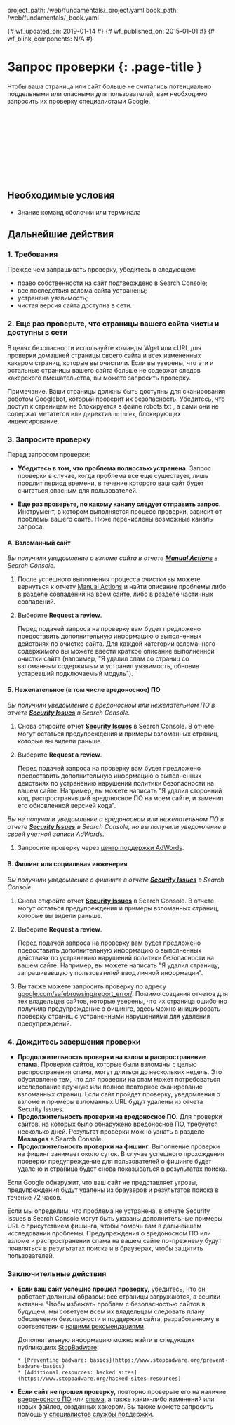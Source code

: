 project_path: /web/fundamentals/_project.yaml
book_path: /web/fundamentals/_book.yaml

{# wf_updated_on: 2019-01-14 #}
{# wf_published_on: 2015-01-01 #}
{# wf_blink_components: N/A #}

# Запрос проверки {: .page-title }

Чтобы ваша страница или сайт больше не считались потенциально
поддельными или опасными для пользователей, вам необходимо запросить их проверку специалистами Google.

<div class="video-wrapper">
  <iframe class="devsite-embedded-youtube-video" data-video-id="lc3UjnDcMxo"
          data-autohide="1" data-showinfo="0" frameborder="0" allowfullscreen>
  </iframe>
</div>

## Необходимые условия

*   Знание команд оболочки или терминала

## Дальнейшие действия

### 1. Требования

Прежде чем запрашивать проверку, убедитесь в следующем:

* право собственности на сайт подтверждено в Search Console;
* все последствия взлома сайта устранены;
* устранена уязвимость;
* чистая версия сайта доступна в сети.

### 2. Еще раз проверьте, что страницы вашего сайта чисты и доступны в сети

В целях безопасности используйте команды Wget или cURL для проверки
домашней страницы своего сайта и всех измененных хакером страниц, которые вы очистили. Если вы
уверены, что эти и остальные страницы вашего сайта больше
не содержат следов хакерского вмешательства, вы можете запросить проверку.

Примечание. Ваши страницы должны быть доступны для сканирования роботом Googlebot,
который проверит их безопасность. Убедитесь, что доступ к страницам не блокируется в файле robots.txt
, а сами они не содержат метатегов или директив `noindex`, блокирующих индексирование.

### 3. Запросите проверку

Перед запросом проверки:

* **Убедитесь в том, что проблема полностью устранена**.
Запрос проверки в случае, когда проблема все еще существует, лишь продлит период времени,
в течение которого ваш сайт будет считаться опасным для пользователей.

* **Еще раз проверьте, по какому каналу следует отправить запрос**. Инструмент, в котором выполняется процесс проверки,
зависит от проблемы вашего сайта.
Ниже перечислены возможные каналы запроса.


#### A. Взломанный сайт

*Вы получили уведомление о взломе сайта в отчете
[**Manual Actions**](https://search.google.com/search-console/manual-actions)
в Search Console.*

1. После успешного выполнения процесса очистки
вы можете вернуться к отчету [Manual Actions](https://search.google.com/search-console/manual-actions)
 и найти описание проблемы либо в разделе совпадений на всем сайте, либо в разделе частичных совпадений.
2. Выберите **Request a review**.

    Перед подачей запроса на проверку вам будет предложено предоставить дополнительную информацию
о выполненных действиях по очистке сайта. Для каждой категории взломанного содержимого вы можете ввести краткое
описание выполненной очистки сайта (например, "Я удалил спам со страниц со взломанным
содержимым и устранил уязвимость, обновив устаревший подключаемый модуль").



#### Б. Нежелательное (в том числе вредоносное) ПО

*Вы получили уведомление о вредоносном или нежелательном ПО в отчете
[**Security Issues**](https://www.google.com/webmasters/tools/security-issues)
в Search Console.*

1. Снова откройте отчет
[**Security Issues**](https://www.google.com/webmasters/tools/security-issues)
в Search Console. В отчете могут остаться предупреждения и примеры взломанных страниц,
которые вы видели раньше.
2. Выберите **Request a review**.

    Перед подачей запроса на проверку вам будет предложено предоставить дополнительную информацию
о выполненных действиях по устранению нарушений политики безопасности на вашем сайте. Например, вы можете написать
"Я удалил сторонний код, распространявший вредоносное ПО на моем сайте,
и заменил его обновленной версией кода".


*Вы не получали уведомление о вредоносном или нежелательном ПО в отчете
[**Security Issues**](https://www.google.com/webmasters/tools/security-issues)
в Search Console, но вы получили уведомление в своей учетной записи AdWords.*

1. Запросите проверку через
[центр поддержки AdWords](https://support.google.com/adwords/contact/site_policy).


#### В. Фишинг или социальная инженерия

*Вы получили уведомление о фишинге в отчете
[**Security Issues**](https://www.google.com/webmasters/tools/security-issues)
в Search Console.*

1. Снова откройте отчет
[**Security Issues**](https://www.google.com/webmasters/tools/security-issues)
в Search Console. В отчете могут остаться предупреждения и примеры взломанных страниц,
которые вы видели раньше.
2. Выберите **Request a review**.

    Перед подачей запроса на проверку вам будет предложено предоставить дополнительную информацию
о выполненных действиях по устранению нарушений политики безопасности на вашем сайте. Например, вы можете написать
"Я удалил страницу, запрашивавшую у пользователей ввод личной информации".

3. Вы также можете запросить проверку по адресу
[google.com/safebrowsing/report_error/](https://www.google.com/safebrowsing/report_error/).
  Помимо создания отчетов для тех владельцев сайтов, которые уверены,
что их страница ошибочно получила предупреждение о фишинге, здесь можно инициировать
проверку страниц с устраненными нарушениями для удаления предупреждений.

### 4. Дождитесь завершения проверки

* **Продолжительность проверки на взлом и распространение спама.** Проверки сайтов, которые были взломаны с целью распространения спама,
могут длиться до нескольких недель. Это обусловлено тем, что для проверки на спам
может потребоваться исследование вручную или полное повторное сканирование
взломанных страниц. Если сайт пройдет проверку, уведомления о взломе
и примеры взломанных URL будут удалены из отчета Security Issues.
* **Продолжительность проверки на вредоносное ПО.** Для проверки сайтов,
на которых было обнаружено вредоносное ПО, требуется несколько дней. Результат проверки можно узнать
в разделе **Messages** в Search Console.
* **Продолжительность проверки на фишинг.** Выполнение проверки на фишинг
занимает около суток. В случае успешного прохождения проверки предупреждение
для пользователей о фишинге будет удалено и страница будет снова показываться в результатах поиска.

Если Google обнаружит, что ваш сайт не представляет угрозы,
предупреждения будут удалены из браузеров и результатов поиска в течение 72 часов.

Если мы определим, что проблема не устранена, в отчете
Security Issues в Search Console могут быть указаны дополнительные примеры
URL с присутствием фишинга, чтобы помочь вам в дальнейшем исследовании проблемы. Предупреждения о вредоносном ПО
или взломе и распространении спама на вашем сайте по-прежнему будут появляться в
результатах поиска и в браузерах, чтобы защитить пользователей.

### Заключительные действия

* **Если ваш сайт успешно прошел проверку,** убедитесь, что он работает должным образом:
  все страницы загружаются, а ссылки активны. Чтобы избежать проблем с безопасностью сайтов в будущем,
мы советуем всем их владельцам следовать плану обеспечения безопасности и поддержки сайта,
разработанному в соответствии с [нашими рекомендациями](clean_site).

    Дополнительную информацию можно найти в следующих публикациях
[StopBadware](https://www.stopbadware.org):

      * [Preventing badware: basics](https://www.stopbadware.org/prevent-badware-basics)
      * [Additional resources: hacked sites](https://www.stopbadware.org/hacked-sites-resources)

* **Если сайт не прошел проверку,** повторно проверьте его на наличие
[вредоносного ПО](hacked_with_malware) или [спама](hacked_with_spam), а также каких-либо
изменений или новых файлов, созданных хакером. Вы также можете
запросить помощь у
[специалистов службы поддержки](support_team).
